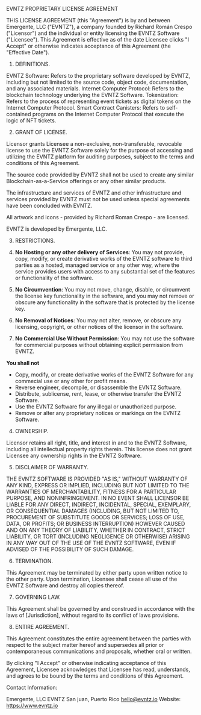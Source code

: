 EVNTZ PROPRIETARY LICENSE AGREEMENT

THIS LICENSE AGREEMENT (this "Agreement") is by and between Emergente, LLC ("EVNTZ"), a company founded by Richard Román Crespo ("Licensor") and the individual or entity licensing the EVNTZ Software ("Licensee"). This Agreement is effective as of the date Licensee clicks "I Accept" or otherwise indicates acceptance of this Agreement (the "Effective Date").

1. DEFINITIONS.

EVNTZ Software: Refers to the proprietary software developed by EVNTZ, including but not limited to the source code, object code, documentation, and any associated materials.
Internet Computer Protocol: Refers to the blockchain technology underlying the EVNTZ Software.
Tokenization: Refers to the process of representing event tickets as digital tokens on the Internet Computer Protocol.
Smart Contract Canisters: Refers to self-contained programs on the Internet Computer Protocol that execute the logic of NFT tickets.

2. GRANT OF LICENSE.

Licensor grants Licensee a non-exclusive, non-transferable, revocable license to use the EVNTZ Software solely for the purpose of accessing and utilizing the EVNTZ platform for auditing purposes, subject to the terms and conditions of this Agreement.

The source code provided by EVNTZ shall not be used to create any similar Blockchain-as-a-Service offerings or any other similar products.

The infrastructure and services of EVNTZ and other infrastructure and services provided by EVNTZ must not be used unless special agreements have been concluded with EVNTZ.

All artwork and icons - provided by Richard Roman Crespo - are licensed.

EVNTZ is developed by Emergente, LLC.

3. RESTRICTIONS.

1. **No Hosting or any other delivery of Services**: You may not provide, copy, modify, or create derivative works of the EVNTZ software to third parties as a hosted, managed service or any other way, where the service provides users with access to any substantial set of the features or functionality of the software.
2. **No Circumvention**: You may not move, change, disable, or circumvent the license key functionality in the software, and you may not remove or obscure any functionality in the software that is protected by the license key.
3. **No Removal of Notices**: You may not alter, remove, or obscure any licensing, copyright, or other notices of the licensor in the software.
4. **No Commercial Use Without Permission**: You may not use the software for commercial purposes without obtaining explicit permission from EVNTZ.

**You shall not**

- Copy, modify, or create derivative works of the EVNTZ Software for any commecial use or any other for profit means.
- Reverse engineer, decompile, or disassemble the EVNTZ Software.
- Distribute, sublicense, rent, lease, or otherwise transfer the EVNTZ Software.
- Use the EVNTZ Software for any illegal or unauthorized purpose.
- Remove or alter any proprietary notices or markings on the EVNTZ Software.

4. OWNERSHIP.

Licensor retains all right, title, and interest in and to the EVNTZ Software, including all intellectual property rights therein. This license does not grant Licensee any ownership rights in the EVNTZ Software.

5. DISCLAIMER OF WARRANTY.

THE EVNTZ SOFTWARE IS PROVIDED "AS IS," WITHOUT WARRANTY OF ANY KIND, EXPRESS OR IMPLIED, INCLUDING BUT NOT LIMITED TO THE WARRANTIES OF MERCHANTABILITY, FITNESS FOR A PARTICULAR PURPOSE, AND NONINFRINGEMENT. IN NO EVENT SHALL LICENSOR BE LIABLE FOR ANY DIRECT, INDIRECT, INCIDENTAL, SPECIAL, EXEMPLARY, OR CONSEQUENTIAL DAMAGES (INCLUDING, BUT NOT LIMITED TO, PROCUREMENT OF SUBSTITUTE GOODS OR SERVICES; LOSS OF USE, DATA, OR PROFITS; OR BUSINESS INTERRUPTION) HOWEVER CAUSED AND ON ANY THEORY OF LIABILITY, WHETHER IN CONTRACT, STRICT LIABILITY, OR TORT (INCLUDING NEGLIGENCE OR OTHERWISE) ARISING IN ANY WAY OUT OF THE USE OF THE EVNTZ SOFTWARE, EVEN IF ADVISED OF THE POSSIBILITY OF SUCH DAMAGE.

6. TERMINATION.

This Agreement may be terminated by either party upon written notice to the other party. Upon termination, Licensee shall cease all use of the EVNTZ Software and destroy all copies thereof.

7. GOVERNING LAW.

This Agreement shall be governed by and construed in accordance with the laws of [Jurisdiction], without regard to its conflict of laws provisions.

8. ENTIRE AGREEMENT.

This Agreement constitutes the entire agreement between the parties with respect to the subject matter hereof and supersedes all prior or contemporaneous communications and proposals, whether oral or written.

By clicking "I Accept" or otherwise indicating acceptance of this Agreement, Licensee acknowledges that Licensee has read, understands, and agrees to be bound by the terms and conditions of this Agreement.

Contact Information:

Emergente, LLC
EVNTZ
San juan, Puerto Rico
hello@evntz.io
Website: https://www.evntz.io